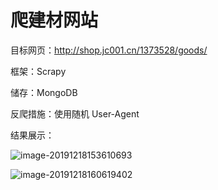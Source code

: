 # 爬建材网站

目标网页：http://shop.jc001.cn/1373528/goods/

框架：Scrapy

储存：MongoDB

反爬措施：使用随机 User-Agent

结果展示：

![image-20191218153610693](https://klause-blog-pictures.oss-cn-shanghai.aliyuncs.com/ipic/2019-12-18-073610.png)



![image-20191218160619402](https://klause-blog-pictures.oss-cn-shanghai.aliyuncs.com/ipic/2019-12-18-080620.png)

